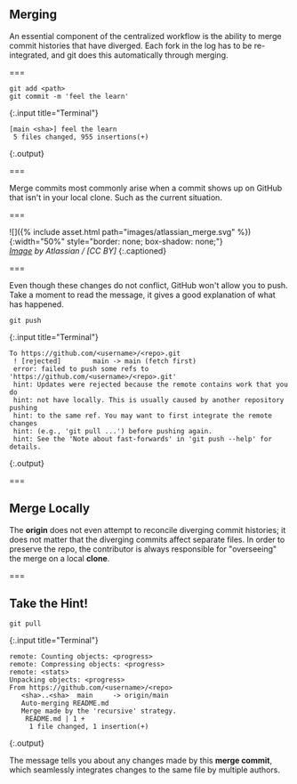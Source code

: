---
---

## Merging

An essential component of the centralized workflow is the ability to merge commit histories that have diverged. Each fork in the log has to be re-integrated, and git does this automatically through merging.

===

~~~
git add <path>
git commit -m 'feel the learn'
~~~
{:.input title="Terminal"}

~~~
[main <sha>] feel the learn
 5 files changed, 955 insertions(+)
~~~
{:.output}

===

Merge commits most commonly arise when a commit shows up on GitHub that isn't in your local clone. Such as the current situation.

===

![]({% include asset.html path="images/atlassian_merge.svg" %}){:width="50%" style="border: none; box-shadow: none;"}  
*[Image][using-branches] by Atlassian / [CC BY]*
{:.captioned}

===

Even though these changes do not conflict, GitHub won't allow you to push. Take a moment to read the message, it gives a good explanation of what has happened.

~~~
git push
~~~
{:.input title="Terminal"}

~~~
To https://github.com/<username>/<repo>.git
 ! [rejected]        main -> main (fetch first)
 error: failed to push some refs to 'https://github.com/<username>/<repo>.git'
 hint: Updates were rejected because the remote contains work that you do
 hint: not have locally. This is usually caused by another repository pushing
 hint: to the same ref. You may want to first integrate the remote changes
 hint: (e.g., 'git pull ...') before pushing again.
 hint: See the 'Note about fast-forwards' in 'git push --help' for details.
~~~
{:.output}

===

## Merge Locally

The **origin** does not even attempt to reconcile diverging commit histories; it does
not matter that the diverging commits affect separate files. In order to preserve
the repo, the contributor is always responsible for "overseeing" the merge on a local **clone**.

===

## Take the Hint!

~~~
git pull
~~~
{:.input title="Terminal"}

~~~
remote: Counting objects: <progress>
remote: Compressing objects: <progress>
remote: <stats>
Unpacking objects: <progress>
From https://github.com/<username>/<repo>
   <sha>..<sha>  main     -> origin/main
   Auto-merging README.md
   Merge made by the 'recursive' strategy.
    README.md | 1 +
	 1 file changed, 1 insertion(+)
~~~
{:.output}

The message tells you about any changes made by this **merge commit**, which seamlessly integrates changes to the same file by multiple authors.

[using-branches]: https://www.atlassian.com/git/tutorials/
